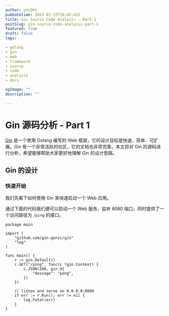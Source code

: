 ```yaml
---
author: yni9ht
pubDatetime: 2023-03-15T16:45:41Z
title: Gin Source Code Analysis - Part 1
postSlug: gin-source-code-analysis-part-1
featured: true
draft: false
tags:

- golang
- gin
- web
- framework
- source
- code
- analysis
- docs

ogImage: ""
description: ""

---
```


# Gin 源码分析 - Part 1

[Gin](https://gin-gonic.com/) 是一个使用 Golang 编写的 Web 框架，它的设计目标是快速、简单、可扩展。Gin
有一个非常活跃的社区，它的文档也非常完善。本文将对
Gin 的源码进行分析，希望能够帮助大家更好地理解 Gin 的设计思路。

## Gin 的设计

### 快速开始

我们先看下如何使用 Gin 来快速启动一个 Web 应用。

通过下面的代码我们便可以启动一个 Web 服务，监听 8080 端口，同时提供了一个访问路径为 `/ping` 的接口。

```golang
package main

import (
	"github.com/gin-gonic/gin"
	"log"
)

func main() {
	r := gin.Default()
	r.GET("/ping", func(c *gin.Context) {
		c.JSON(200, gin.H{
			"message": "pong",
		})
	})

	// listen and serve on 0.0.0.0:8080
	if err := r.Run(); err != nil {
		log.Fatal(err)
	}
}

```